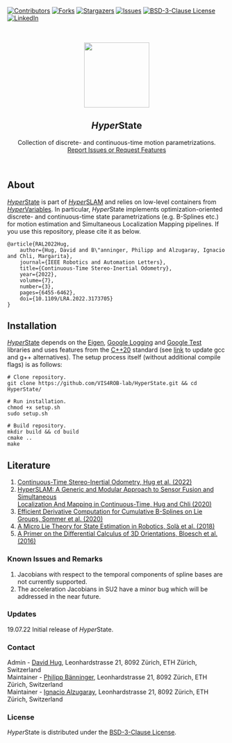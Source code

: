 [contributors-shield]: https://img.shields.io/github/contributors/VIS4ROB-lab/HyperState.svg?style=for-the-badge
[contributors-url]: https://github.com/VIS4ROB-lab/HyperState/graphs/contributors
[forks-shield]: https://img.shields.io/github/forks/VIS4ROB-lab/HyperState.svg?style=for-the-badge
[forks-url]: https://github.com/VIS4ROB-lab/HyperState/network/members
[stars-shield]: https://img.shields.io/github/stars/VIS4ROB-lab/HyperState.svg?style=for-the-badge
[stars-url]: https://github.com/VIS4ROB-lab/HyperState/stargazers
[issues-shield]: https://img.shields.io/github/issues/VIS4ROB-lab/HyperState.svg?style=for-the-badge
[issues-url]: https://github.com/VIS4ROB-lab/HyperState/issues
[license-shield]: https://img.shields.io/github/license/VIS4ROB-lab/HyperState.svg?style=for-the-badge
[license-url]: https://github.com/VIS4ROB-lab/HyperState/blob/master/LICENSE
[linkedin-shield]: https://img.shields.io/badge/-LinkedIn-black.svg?style=for-the-badge&logo=linkedin&colorB=555
[linkedin-url]: https://linkedin.com/in/davidhug

[![Contributors][contributors-shield]][contributors-url]
[![Forks][forks-shield]][forks-url]
[![Stargazers][stars-shield]][stars-url]
[![Issues][issues-shield]][issues-url]
[![BSD-3-Clause License][license-shield]][license-url]
[![LinkedIn][linkedin-shield]][linkedin-url]

<br />
<br />
<div align="center">
  <a href="https://github.com/VIS4ROB-lab/HyperState">
    <img src="https://drive.google.com/uc?export=view&id=1UAFr3tepqKwdnTomhKaeI2eIag3HOISY" alt="" style="width: 150px;">
  </a>

<h2><em>Hyper</em>State</h2>
  <p>
    Collection of discrete- and continuous-time motion parametrizations.
    <br />
    <a href="https://github.com/VIS4ROB-lab/HyperState/issues">Report Issues or Request Features</a>
  </p>
</div>
<br />

## About

[*Hyper*State](https://github.com/VIS4ROB-lab/HyperState) is part of
[*Hyper*SLAM](https://github.com/VIS4ROB-lab/HyperSLAM) and relies on low-level containers from
[*Hyper*Variables](https://github.com/VIS4ROB-lab/HyperVariables). In particular, *Hyper*State
implements optimization-oriented discrete- and continuous-time state parametrizations (e.g. B-Splines etc.) for motion
estimation and Simultaneous Localization Mapping pipelines. If you use this repository, please cite it as below.

```
@article{RAL2022Hug,
    author={Hug, David and B\"anninger, Philipp and Alzugaray, Ignacio and Chli, Margarita},
    journal={IEEE Robotics and Automation Letters},
    title={Continuous-Time Stereo-Inertial Odometry},
    year={2022},
    volume={7},
    number={3},
    pages={6455-6462},
    doi={10.1109/LRA.2022.3173705}
}
```

## Installation

[*Hyper*State](https://github.com/VIS4ROB-lab/HyperState) depends on
the [Eigen](https://eigen.tuxfamily.org/), [Google Logging](https://github.com/google/glog) and
[Google Test](https://github.com/google/googletest) libraries and uses features from the
[C++20](https://en.cppreference.com/w/cpp/20) standard (see
[link](https://askubuntu.com/questions/26498/how-to-choose-the-default-gcc-and-g-version) to update gcc and g++
alternatives). The setup process itself (without additional compile flags) is as follows:

```
# Clone repository.
git clone https://github.com/VIS4ROB-lab/HyperState.git && cd HyperState/

# Run installation.
chmod +x setup.sh
sudo setup.sh

# Build repository.
mkdir build && cd build
cmake ..
make
```

## Literature

1. [Continuous-Time Stereo-Inertial Odometry, Hug et al. (2022)](https://ieeexplore.ieee.org/document/9772323)
2. [HyperSLAM: A Generic and Modular Approach to Sensor Fusion and Simultaneous<br /> Localization And Mapping in Continuous-Time, Hug and Chli (2020)](https://ieeexplore.ieee.org/document/9320417)
3. [Efficient Derivative Computation for Cumulative B-Splines on Lie Groups, Sommer et al. (2020)](https://ieeexplore.ieee.org/document/9157639)
4. [A Micro Lie Theory for State Estimation in Robotics, Solà et al. (2018)](https://arxiv.org/abs/1812.01537)
5. [A Primer on the Differential Calculus of 3D Orientations, Bloesch et al. (2016)](https://arxiv.org/abs/1606.05285)
### Known Issues and Remarks

1. Jacobians with respect to the temporal components of spline bases are not currently supported.
2. The acceleration Jacobians in SU2 have a minor bug which will be addressed in the near future.

### Updates

19.07.22 Initial release of *Hyper*State.

### Contact

Admin - [David Hug](mailto:dhug@ethz.ch), Leonhardstrasse 21, 8092 Zürich, ETH Zürich, Switzerland  
Maintainer - [Philipp Bänninger](mailto:baephili@ethz.ch), Leonhardstrasse 21, 8092 Zürich, ETH Zürich, Switzerland  
Maintainer - [Ignacio Alzugaray](mailto:aignacio@ethz.ch), Leonhardstrasse 21, 8092 Zürich, ETH Zürich, Switzerland

### License

*Hyper*State is distributed under the [BSD-3-Clause License](LICENSE).